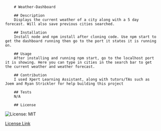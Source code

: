 
        # Weather-Dashboard

        ## Description
        Displays the current weather of a city along with a 5 day forecast. Will also save previous cities searched.

        ## Installation
        Install node and npm install after cloning code. Use npm start to get the dashboard running then go to the port it states it is running on.

        ## Usage
        After installing and running npm start, go to the localhost port it is showing. Here you can type in cities in the search bar to get the current weather and weather forecast.

        ## Contribution
        I used Xpert Learning Assistant, along with tutors/TAs such as Joem and Ryan Strickler for help building this project

        ## Tests
        N/A

        ## License
        

![License: MIT](https://img.shields.io/badge/License-MIT-yellow.svg)

[License Link](https://opensource.org/licenses/MIT)

         